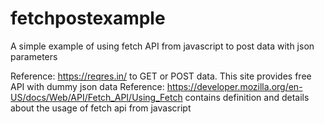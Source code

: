 # fetchpostexample
A simple example of using fetch API from javascript to post data with json parameters

Reference: https://reqres.in/ to GET or POST data. This site provides free API with dummy json data
Reference: https://developer.mozilla.org/en-US/docs/Web/API/Fetch_API/Using_Fetch contains definition and details about the usage of fetch api from javascript
